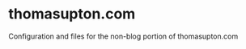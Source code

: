 thomasupton.com
===============

Configuration and files for the non-blog portion of thomasupton.com